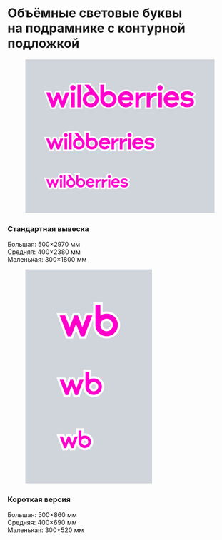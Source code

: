 # Объёмные световые буквы на подрамнике с контурной подложкой

<div align="left"><figure><img src="../../.gitbook/assets/wb-long-wrapper-02.png" alt=""><figcaption></figcaption></figure></div>

### Стандартная вывеска

Большая: 500×2970 мм \
Средняя: 400×2380 мм \
Маленькая: 300×1800 мм



<div align="left"><figure><img src="../../.gitbook/assets/wb-short-wrapper-02.png" alt=""><figcaption></figcaption></figure></div>

### Короткая версия

Большая: 500×860 мм \
Средняя: 400×690 мм \
Маленькая: 300×520 мм




